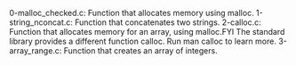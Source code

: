 0-malloc_checked.c: Function that allocates memory using malloc.
1-string_nconcat.c: Function that concatenates two strings.
2-calloc.c: Function that allocates memory for an array, using malloc.FYI The standard library provides a different function calloc. Run man calloc to learn more.
3-array_range.c: Function that creates an array of integers.
